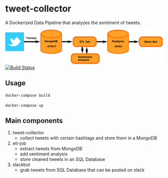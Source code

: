 # tweet-collector
A Dockerized Data Pipeline that analyzes the sentiment of tweets.


![pipeline_structure](pipeline_structure.png)
[![Build Status](https://travis-ci.org/juliusschulz/tweet-collector.svg?branch=master)](https://travis-ci.org/juliusschulz/tweet-collector)

## Usage
```
docker-compose build

docker-compose up
```

## Main components
1. tweet-collector
     - collect tweets with certain hashtags and store them in a MongoDB
2. etl-job
     - extract tweets from MongoDB
     - add sentiment analysis
     - store cleaned tweets in an SQL Database
3. slackbot
     - grab tweets from SQL Database that can be posted on slack
